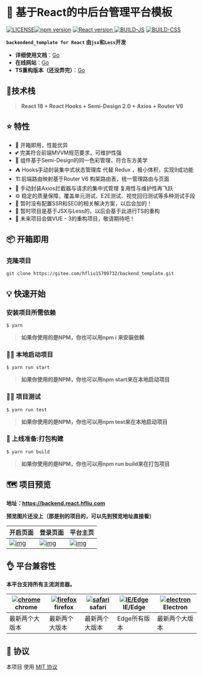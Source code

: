 # 🎄 基于React的中后台管理平台模板

[![LICENSE](https://camo.githubusercontent.com/28827dde9943932643c38581d2ecffb68df42cf76ddb07626c83a9c969d417a5/68747470733a2f2f696d672e736869656c64732e696f2f6e706d2f6c2f40646f7579696e66652f73656d692d7569)](https://github.com/DouyinFE/semi-design/blob/main/LICENSE)[![npm version](https://camo.githubusercontent.com/475b49b04214dfa67c1ec8a2837888ae63003feb7b71fd45be30ff360148ad87/68747470733a2f2f696d672e736869656c64732e696f2f6e706d2f762f72656163742e7376673f7374796c653d666c6174)](https://www.npmjs.com/package/react)  <a href="https://github.com/facebook/react">    <img src="https://img.shields.io/badge/React-v18.1.1-blue" alt="React version" />  </a>[![BUILD-JS](https://camo.githubusercontent.com/53fa1eb4afa4c862b17278deb6b715a56ff257d7a4b9ba31a37b1440242e8378/68747470733a2f2f696d672e626164676573697a652e696f2f68747470733a2f756e706b672e636f6d2f40646f7579696e66652f73656d692d75692f646973742f756d642f73656d692d75692e6d696e2e6a733f6c6162656c3d73656d692e6d696e2e6a7326636f6d7072657373696f6e3d677a6970)](https://unpkg.com/browse/@douyinfe/semi-ui/dist/umd/semi-ui.min.js) [![BUILD-CSS](https://camo.githubusercontent.com/9eda8a7d20d57bd54cdb9df3fb988ba64c1e3001cb0f388aff350e3daeba85e2/68747470733a2f2f696d672e626164676573697a652e696f2f68747470733a2f756e706b672e636f6d2f40646f7579696e66652f73656d692d75692f646973742f6373732f73656d692e6d696e2e6373733f6c6162656c3d73656d692e6d696e2e63737326636f6d7072657373696f6e3d677a6970)](https://unpkg.com/browse/@douyinfe/semi-ui/dist/css/semi.min.css)

**`backendend_template for React` 由`jsx`和`Less`开发**

- **详细使用文档**：[Go](https://blog.hfliu.com/)
- **在线网站**：[Go](https://backend.react.hfliu.com/)
- **TS重构版本（还没弄完）**：[Go](https://backend.react.hfliu.com/)



## :city_sunrise:技术栈

> **React 18 + React Hooks  + Semi-Design 2.0  +  Axios  + Router V6** 



## ⭐️ 特性

- 💪 开箱即用，性能优异
- 💕 完美符合前端MVVM规范要求，可维护性强
- 🎨 组件基于Semi-Design的同一色彩管理，符合东方美学
- :tent: Hooks手动封装集中式状态管理库 代替 Redux ，极小体积，实现9成功能
- :building_construction:前端路由映射基于Router V6 构架路由表，统一管理路由与页面
- 🚀 手动封装Axios拦截器与请求的集中式管理 复用性与维护性再飞跃
- ⚙️ 稳定的质量保障，覆盖单元测试、E2E测试、视觉回归测试等多种测试手段
- 🥳 暂时没有配置SSR和SEO的相关解决方案，以后会加的！
- 👏 暂时项目是基于JSX与Less的，以后会基于此进行TS的重构
- :mount_fuji: 未来项目会做VUE - 3的重构项目，敬请期待吧！

## 📦 开箱即用

### 克隆项目

```
git clone https://gitee.com/hfliu15709732/backend_template.git
```



## 💡 快速开始

### 安装项目所需依赖

```
$ yarn
```

> **如果你使用的是NPM，你也可以用npm i 来安装依赖**



### ✍🏻 本地启动项目

```
$ yarn run start
```

> **如果你使用的是NPM，你也可以用npm start来在本地启动项目**



### ✍🏻 项目测试

```
$ yarn run test
```

> **如果你使用的是NPM，你也可以用npm test来在本地启动项目**



### 📖 上线准备:打包构建

```
$ yarn run build
```

> **如果你使用的是NPM，你也可以用npm run build来在打包项目**



## 🗺 项目预览

**地址：https://backend.react.hfliu.com**

**预览图片还没上（那是别的项目的，可以先到预览地址直接看）**

| 开启页面                                                     | 登录页面                                                     | 平台主页                                                     |
| ------------------------------------------------------------ | ------------------------------------------------------------ | ------------------------------------------------------------ |
| [![img](https://camo.githubusercontent.com/c5009de37d7d71a9dc7a2ba07fb55e81318521af7369f608c0150eb3a8dd2c27/68747470733a2f2f696d7a62662e6769746875622e696f2f6d642d656469746f722d72742f696d67732f707265766965772d6c696768742e706e67)](https://camo.githubusercontent.com/c5009de37d7d71a9dc7a2ba07fb55e81318521af7369f608c0150eb3a8dd2c27/68747470733a2f2f696d7a62662e6769746875622e696f2f6d642d656469746f722d72742f696d67732f707265766965772d6c696768742e706e67) | [![img](https://camo.githubusercontent.com/aca8f1703097353f6a817e3afd0a67a85d7e83080c844ab4d87749e4102a8432/68747470733a2f2f696d7a62662e6769746875622e696f2f6d642d656469746f722d72742f696d67732f707265766965772d6461726b2e706e67)](https://camo.githubusercontent.com/aca8f1703097353f6a817e3afd0a67a85d7e83080c844ab4d87749e4102a8432/68747470733a2f2f696d7a62662e6769746875622e696f2f6d642d656469746f722d72742f696d67732f707265766965772d6461726b2e706e67) | [![img](https://camo.githubusercontent.com/741d47485720a836defd19a3148a15f33b0928cf057f9d2f5305a1dc64bd28c3/68747470733a2f2f696d7a62662e6769746875622e696f2f6d642d656469746f722d72742f696d67732f707265766965772d707265766965774f6e6c792e706e67)](https://camo.githubusercontent.com/741d47485720a836defd19a3148a15f33b0928cf057f9d2f5305a1dc64bd28c3/68747470733a2f2f696d7a62662e6769746875622e696f2f6d642d656469746f722d72742f696d67732f707265766965772d707265766965774f6e6c792e706e67) |





## 👌 平台兼容性

**本平台支持所有主流浏览器。**

| [![chrome](https://camo.githubusercontent.com/b2190c812cdeb59120252c1d54946efe7ebdb1c079444282aeb22cff5e20c76c/68747470733a2f2f63646e6a732e636c6f7564666c6172652e636f6d2f616a61782f6c6962732f62726f777365722d6c6f676f732f37302e342e302f6368726f6d652f6368726f6d652e706e67)](https://cdnjs.cloudflare.com/ajax/libs/browser-logos/70.4.0/chrome/chrome.png) chrome | [![firefox](https://camo.githubusercontent.com/8141d69a4bdda1a697ade33caac70097d7d96fbcc8afe0e00f7f6dabbe9fb156/68747470733a2f2f63646e6a732e636c6f7564666c6172652e636f6d2f616a61782f6c6962732f62726f777365722d6c6f676f732f37302e342e302f66697265666f782f66697265666f782e706e67)](https://cdnjs.cloudflare.com/ajax/libs/browser-logos/70.4.0/firefox/firefox.png) firefox | [![safari](https://camo.githubusercontent.com/897a53463ff25ae0d44115e471dc7ede9b4a132149228841afdbc0ac2ee55d88/68747470733a2f2f63646e6a732e636c6f7564666c6172652e636f6d2f616a61782f6c6962732f62726f777365722d6c6f676f732f37302e342e302f7361666172692f7361666172692e706e67)](https://cdnjs.cloudflare.com/ajax/libs/browser-logos/70.4.0/safari/safari.png) safari | [![IE/Edge](https://camo.githubusercontent.com/9364c406ffd91434221cc3a986c569e327850256008ab9606ba7443e15e3de21/68747470733a2f2f63646e6a732e636c6f7564666c6172652e636f6d2f616a61782f6c6962732f62726f777365722d6c6f676f732f37302e342e302f656467652f656467652e706e67)](https://cdnjs.cloudflare.com/ajax/libs/browser-logos/70.4.0/edge/edge.png) IE/Edge | [![electron](https://camo.githubusercontent.com/ef276bb538d20a28fa6032c1abedef8c74d116897b66199eaf0d5a44d24224cd/68747470733a2f2f63646e6a732e636c6f7564666c6172652e636f6d2f616a61782f6c6962732f62726f777365722d6c6f676f732f37302e342e302f656c656374726f6e2f656c656374726f6e2e706e67)](https://cdnjs.cloudflare.com/ajax/libs/browser-logos/70.4.0/electron/electron.png) Electron |
| ------------------------------------------------------------ | ------------------------------------------------------------ | ------------------------------------------------------------ | ------------------------------------------------------------ | ------------------------------------------------------------ |
| 最新两个大版本                                               | 最新两个大版本                                               | 最新两个大版本                                               | Edge所有版本                                                 | 最新两个大版本                                               |



## 🎈 协议

本项目 使用 [MIT 协议](https://github.com/DouyinFE/semi-design/blob/main/LICENSE)

